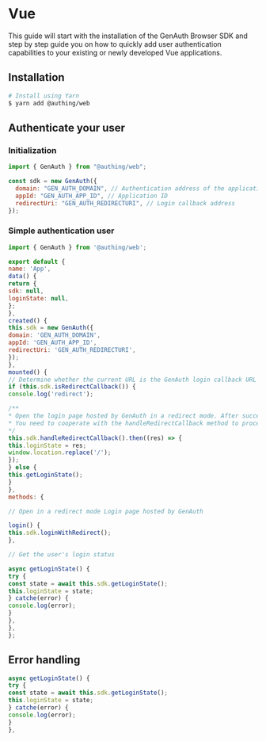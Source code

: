 # Vue

This guide will start with the installation of the GenAuth Browser SDK and step by step guide you on how to quickly add user authentication capabilities to your existing or newly developed Vue applications.

<AppDetailSiderBar />

## Installation

```bash
# Install using Yarn
$ yarn add @authing/web
```

## Authenticate your user

### Initialization

```js
import { GenAuth } from "@authing/web";

const sdk = new GenAuth({
  domain: "GEN_AUTH_DOMAIN", // Authentication address of the application
  appId: "GEN_AUTH_APP_ID", // Application ID
  redirectUri: "GEN_AUTH_REDIRECTURI", // Login callback address
});
```

### Simple authentication user

```js
import { GenAuth } from '@authing/web';

export default {
name: 'App',
data() {
return {
sdk: null,
loginState: null,
};
},
created() {
this.sdk = new GenAuth({
domain: 'GEN_AUTH_DOMAIN',
appId: 'GEN_AUTH_APP_ID',
redirectUri: 'GEN_AUTH_REDIRECTURI',
});
},
mounted() {
// Determine whether the current URL is the GenAuth login callback URL
if (this.sdk.isRedirectCallback()) {
console.log('redirect');

/**
* Open the login page hosted by GenAuth in a redirect mode. After successful authentication,
* You need to cooperate with the handleRedirectCallback method to process the authorization code or token sent by GenAuth in the callback endpoint to obtain the user login status
*/
this.sdk.handleRedirectCallback().then((res) => {
this.loginState = res;
window.location.replace('/');
});
} else {
this.getLoginState();
}
},
methods: {

// Open in a redirect mode Login page hosted by GenAuth

login() {
this.sdk.loginWithRedirect();
},

// Get the user's login status

async getLoginState() {
try {
const state = await this.sdk.getLoginState();
this.loginState = state;
} catche(error) {
console.log(error);
}
},
},
};
```

## Error handling

```js
async getLoginState() {
try {
const state = await this.sdk.getLoginState();
this.loginState = state;
} catche(error) {
console.log(error);
}
},
```
